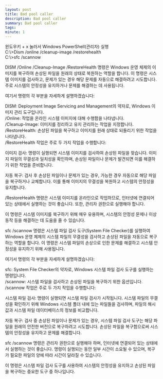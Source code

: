 ```yaml
---
layout: post
title: Bad pool caller
description: Bad pool caller
summary: Bad pool caller
tags: 
minute: 1
---
```

윈도우키 + x 눌러서 Windows PowerShell(관리자) 실행    
C:\\>Dism /online /cleanup-image /restorehealth    
C:\\>sfc /scannow    

DISM /Online /Cleanup-Image /RestoreHealth 명령은 Windows 운영 체제의 이미지를 복구하여 손상된 파일을 원래의 상태로 복원하는 역할을 합니다. 이 명령은 시스템 이미지를 검사하고, 문제가 있는 경우 해당 문제를 자동으로 해결하려고 시도합니다. 주로 시스템의 안정성을 유지하거나 문제를 해결하는 데 사용됩니다.    

여기서 명령의 각 부분을 자세하게 설명하겠습니다:    

DISM: Deployment Image Servicing and Management의 약자로, Windows 이미지 관리 도구입니다.    
/Online: 작업을 온라인 시스템 이미지에 대해 수행함을 나타냅니다.    
/Cleanup-Image: 이미지를 정리하고 유지 관리하는 작업을 지정합니다.    
/RestoreHealth: 손상된 파일을 복구하고 이미지를 원래 상태로 되돌리기 위한 작업을 나타냅니다.    
/RestoreHealth 작업은 주로 두 가지 작업을 수행합니다:    

이미지 검사: 명령이 실행되면 시스템 이미지를 검사하여 손상된 파일을 찾습니다. 이미지 파일의 무결성과 일치성을 확인하며, 손상된 파일이나 문제가 발견되면 이를 해결하기 위한 작업을 준비합니다.    

자동 복구: 검사 후 손상된 파일이나 문제가 있는 경우, 가능한 경우 자동으로 해당 파일을 복구하거나 교체합니다. 이를 통해 이미지의 무결성을 복원하고 시스템의 안정성을 유지합니다.    

/RestoreHealth 명령은 시스템 이미지를 온라인으로 작업하므로, 인터넷에 연결되어 있는 상태에서 실행하는 것이 좋습니다. 또한, 관리자 권한으로 실행해야 합니다.    

이 명령은 시스템 이미지를 복구하기 위해 매우 유용하며, 시스템의 안정성 문제나 이상 동작 등을 해결하는 데 도움을 줄 수 있습니다.    

sfc /scannow 명령은 시스템 파일 검사 도구(System File Checker)를 실행하여 Windows 운영 체제의 시스템 파일의 무결성을 검사하고 손상된 파일을 자동으로 복구하는 역할을 합니다. 이 명령은 시스템 파일의 손상으로 인한 문제를 해결하고 시스템 안정성을 유지하기 위해 사용됩니다.    

여기서 명령의 각 부분을 자세하게 설명하겠습니다:    

sfc: System File Checker의 약자로, Windows 시스템 파일 검사 도구를 실행하는 명령입니다.    
/scannow: 시스템 파일을 검사하고 손상된 파일을 복구하기 위한 옵션입니다.    
/scannow 작업은 주로 두 가지 작업을 수행합니다:    

시스템 파일 검사: 명령이 실행되면 시스템 파일 검사가 시작됩니다. 시스템 파일의 무결성을 확인하기 위해 Windows 시스템 폴더 내에 있는 파일들을 검사하며, 파일의 해시 값과 시스템 파일 데이터베이스의 정보를 비교합니다.    

자동 복구: 검사 중 손상된 파일이나 문제가 있는 경우, 시스템 파일 검사 도구는 해당 파일을 원래의 안전한 버전으로 복구하려고 시도합니다. 손상된 파일을 복구함으로써 시스템의 안정성을 유지하고 문제를 해결합니다.    

sfc /scannow 명령은 관리자 권한으로 실행해야 하며, 인터넷에 연결되어 있는 상태에서 실행하는 것이 좋습니다. 명령이 실행되는 동안 일부 시간이 소요될 수 있으며, 복구가 필요한 파일의 양에 따라 시간이 달라질 수 있습니다.    

이 명령은 시스템 파일 검사 도구를 사용하여 시스템의 안정성을 유지하고 손상된 파일을 복구하는 중요한 도구 중 하나입니다.    